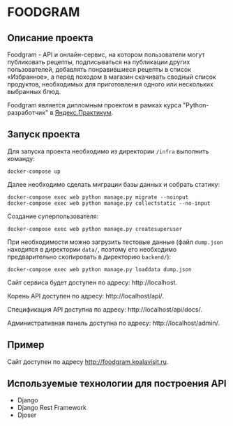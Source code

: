 # FOODGRAM

## Описание проекта
Foodgram - API и онлайн-сервис, на котором пользователи могут публиковать рецепты, подписываться на публикации других пользователей, добавлять понравившиеся рецепты в список «Избранное», а перед походом в магазин скачивать сводный список продуктов, необходимых для приготовления одного или нескольких выбранных блюд.

Foodgram является дипломным проектом в рамках курса "Python-разработчик" в [Яндекс.Практикум](https://praktikum.yandex.ru/).

## Запуск проекта
Для запуска проекта необходимо из директории `/infra` выполнить команду:
```
docker-compose up
```

Далее необходимо сделать миграции базы данных и собрать статику:

```
docker-compose exec web python manage.py migrate --noinput
docker-compose exec web python manage.py collectstatic --no-input 
```
Создание суперпользователя:
```
docker-compose exec web python manage.py createsuperuser
```
При необходимости можно загрузить тестовые данные (файл `dump.json` находится в 
директории `data/`, поэтому его необходимо предварительно скопировать в 
директорию `backend/`):
```
docker-compose exec web python manage.py loaddata dump.json
```
Сайт сервиса будет доступен по адресу: http://localhost.

Корень API доступен по адресу: http://localhost/api/.

Спецификация API доступна по адресу: http://localhost/api/docs/.

Административная панель доступна по адресу: http://localhost/admin/.

## Пример
Сайт доступен по адресу http://foodgram.koalavisit.ru.

## Используемые технологии для построения API

* Django
* Django Rest Framework
* Djoser

